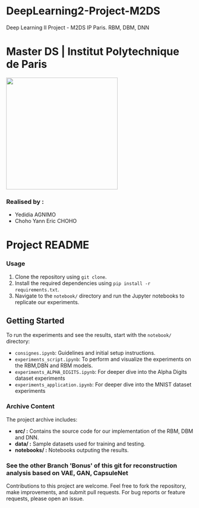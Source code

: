 # DeepLearning2-Project-M2DS
Deep Learning II Project - M2DS IP Paris. RBM, DBM, DNN
# Master DS | Institut Polytechnique de Paris

<img src="https://upload.wikimedia.org/wikipedia/commons/thumb/e/ec/LOGO-ENSAE.png/900px-LOGO-ENSAE.png" width="300">

### Realised by : 

* Yedidia AGNIMO
* Choho Yann Eric CHOHO

# Project README


### Usage

1. Clone the repository using `git clone`.
2. Install the required dependencies using `pip install -r requirements.txt`.
3. Navigate to the `notebook/` directory and run the Jupyter notebooks to replicate our experiments.

## Getting Started

To run the experiments and see the results, start with the `notebook/` directory:

- `consignes.ipynb`: Guidelines and initial setup instructions.
- `experiments_script.ipynb`: To perform and visualize the experiments on the RBM,DBN and RBM models.
- `experiments_ALPHA_DIGITS.ipynb`: For deeper dive into the Alpha Digits dataset experiments
- `experiments_application.ipynb`: For deeper dive into the MNIST dataset experiments


### Archive Content

The project archive includes:

- **src/ :** Contains the source code for our implementation of the RBM, DBM and DNN.
- **data/ :** Sample datasets used for training and testing.
- **notebooks/ :** Notebooks outputing the results.


### See the other Branch 'Bonus' of this git for reconstruction analysis based on VAE, GAN, CapsuleNet

Contributions to this project are welcome. Feel free to fork the repository, make improvements, and submit pull requests. For bug reports or feature requests, please open an issue.
